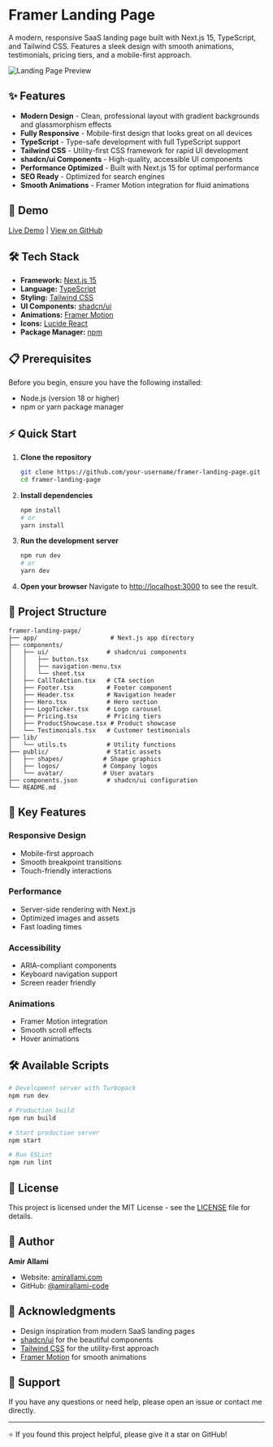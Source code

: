 # Framer Landing Page

A modern, responsive SaaS landing page built with Next.js 15, TypeScript, and Tailwind CSS. Features a sleek design with smooth animations, testimonials, pricing tiers, and a mobile-first approach.

![Landing Page Preview](https://via.placeholder.com/800x400/183EC2/FFFFFF?text=Framer+Landing+Page)

## ✨ Features

- **Modern Design** - Clean, professional layout with gradient backgrounds and glassmorphism effects
- **Fully Responsive** - Mobile-first design that looks great on all devices
- **TypeScript** - Type-safe development with full TypeScript support
- **Tailwind CSS** - Utility-first CSS framework for rapid UI development
- **shadcn/ui Components** - High-quality, accessible UI components
- **Performance Optimized** - Built with Next.js 15 for optimal performance
- **SEO Ready** - Optimized for search engines
- **Smooth Animations** - Framer Motion integration for fluid animations

## 🚀 Demo

[Live Demo](https://framer-amirallami.vercel.app/) | [View on GitHub](https://github.com/amirallami-code/framer-landing-page)

## 🛠️ Tech Stack

- **Framework:** [Next.js 15](https://nextjs.org/)
- **Language:** [TypeScript](https://www.typescriptlang.org/)
- **Styling:** [Tailwind CSS](https://tailwindcss.com/)
- **UI Components:** [shadcn/ui](https://ui.shadcn.com/)
- **Animations:** [Framer Motion](https://www.framer.com/motion/)
- **Icons:** [Lucide React](https://lucide.dev/)
- **Package Manager:** [npm](https://www.npmjs.com/)

## 📋 Prerequisites

Before you begin, ensure you have the following installed:
- Node.js (version 18 or higher)
- npm or yarn package manager

## ⚡ Quick Start

1. **Clone the repository**
   ```bash
   git clone https://github.com/your-username/framer-landing-page.git
   cd framer-landing-page
   ```

2. **Install dependencies**
   ```bash
   npm install
   # or
   yarn install
   ```

3. **Run the development server**
   ```bash
   npm run dev
   # or
   yarn dev
   ```

4. **Open your browser**
   Navigate to [http://localhost:3000](http://localhost:3000) to see the result.

## 📁 Project Structure

```
framer-landing-page/
├── app/                    # Next.js app directory
├── components/
│   ├── ui/                # shadcn/ui components
│   │   ├── button.tsx
│   │   ├── navigation-menu.tsx
│   │   └── sheet.tsx
│   ├── CallToAction.tsx   # CTA section
│   ├── Footer.tsx         # Footer component
│   ├── Header.tsx         # Navigation header
│   ├── Hero.tsx           # Hero section
│   ├── LogoTicker.tsx     # Logo carousel
│   ├── Pricing.tsx        # Pricing tiers
│   ├── ProductShowcase.tsx # Product showcase
│   └── Testimonials.tsx   # Customer testimonials
├── lib/
│   └── utils.ts           # Utility functions
├── public/                # Static assets
│   ├── shapes/           # Shape graphics
│   ├── logos/            # Company logos
│   └── avatar/           # User avatars
├── components.json        # shadcn/ui configuration
└── README.md
```

## 🎯 Key Features

### Responsive Design
- Mobile-first approach
- Smooth breakpoint transitions
- Touch-friendly interactions

### Performance
- Server-side rendering with Next.js
- Optimized images and assets
- Fast loading times

### Accessibility
- ARIA-compliant components
- Keyboard navigation support
- Screen reader friendly

### Animations
- Framer Motion integration
- Smooth scroll effects
- Hover animations

## 🛠️ Available Scripts

```bash
# Development server with Turbopack
npm run dev

# Production build
npm run build

# Start production server
npm start

# Run ESLint
npm run lint
```

## 📄 License

This project is licensed under the MIT License - see the [LICENSE](LICENSE) file for details.

## 👤 Author

**Amir Allami**
- Website: [amirallami.com](https://amirallami.com/)
- GitHub: [@amirallami-code](https://github.com/amirallami-code)

## 🙏 Acknowledgments

- Design inspiration from modern SaaS landing pages
- [shadcn/ui](https://ui.shadcn.com/) for the beautiful components
- [Tailwind CSS](https://tailwindcss.com/) for the utility-first approach
- [Framer Motion](https://www.framer.com/motion/) for smooth animations

## 📧 Support

If you have any questions or need help, please open an issue or contact me directly.

---

⭐ If you found this project helpful, please give it a star on GitHub!
